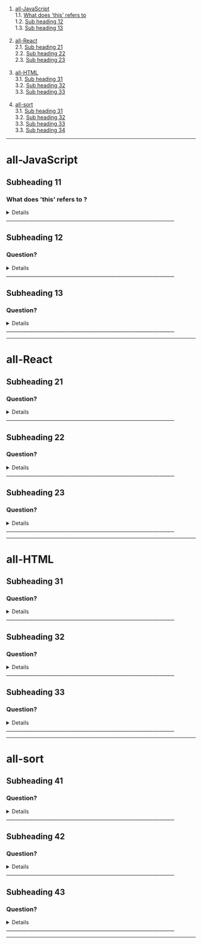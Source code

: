 1.  [all-JavaScript](#all-javascript) <br/>
    1.1. [What does 'this' refers to](#subheading-11) <br/>
    1.2. [Sub heading 12](#subheading-12) <br/>
    1.3. [Sub heading 13](#subheading-13) <br/><br/>
2.  [all-React](#all-react) <br/>
    2.1. [Sub heading 21](#subheading-21) <br/>
    2.2. [Sub heading 22](#subheading-22) <br/>
    2.3. [Sub heading 23](#subheading-23) <br/><br/>
3.  [all-HTML](#all-html) <br/>
    3.1. [Sub heading 31](#subheading-31) <br/>
    3.2. [Sub heading 32](#subheading-32) <br/>
    3.3. [Sub heading 33](#subheading-33) <br/><br/>
4.  [all-sort](#all-sort) <br/>
    3.1. [Sub heading 31](#subheading-31) <br/>
    3.2. [Sub heading 32](#subheading-32) <br/>
    3.3. [Sub heading 33](#subheading-33) <br/>
    3.3. [Sub heading 34](#subheading-34) <br/>

---
# all-JavaScript
## Subheading 11
### What does 'this' refers to ?

<details>

```javascript
const element = <h1>Hello, JSX!</h1>;
```

![alt text](image.png)

</details>
______________________________________________________________________

## Subheading 12
### Question?

<details>

```javascript
const element = <h1>Hello, JSX!</h1>;
```

Answer!

</details>
______________________________________________________________________

## Subheading 13
### Question?

<details>

```javascript
const element = <h1>Hello, JSX!</h1>;
```

Answer!

</details>
______________________________________________________________________

---

# all-React

## Subheading 21
### Question?

<details>

```javascript
const element = <h1>Hello, JSX!</h1>;
```

Answer!

</details>
______________________________________________________________________

## Subheading 22
### Question?

<details>

```javascript
const element = <h1>Hello, JSX!</h1>;
```

Answer!

</details>
______________________________________________________________________


## Subheading 23
### Question?

<details>

```javascript
const element = <h1>Hello, JSX!</h1>;
```

Answer!

</details>
______________________________________________________________________

---

# all-HTML

## Subheading 31
### Question?

<details>

```javascript
const element = <h1>Hello, JSX!</h1>;
```

Answer!

</details>
______________________________________________________________________

## Subheading 32
### Question?

<details>

```javascript
const element = <h1>Hello, JSX!</h1>;
```

Answer!

</details>
______________________________________________________________________

## Subheading 33
### Question?

<details>

```javascript
const element = <h1>Hello, JSX!</h1>;
```

Answer!

</details>
______________________________________________________________________

---

# all-sort

## Subheading 41
### Question?

<details>

```javascript
const element = <h1>Hello, JSX!</h1>;
```

Answer!

</details>
______________________________________________________________________

## Subheading 42
### Question?

<details>

```javascript
const element = <h1>Hello, JSX!</h1>;
```

Answer!

</details>
______________________________________________________________________

## Subheading 43
### Question?

<details>

```javascript
const element = <h1>Hello, JSX!</h1>;
```

Answer!

</details>
______________________________________________________________________

---